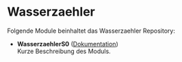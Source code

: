 # Wasserzaehler

Folgende Module beinhaltet das Wasserzaehler Repository:

- __WasserzaehlerS0__ ([Dokumentation](WasserzaehlerS0))  
	Kurze Beschreibung des Moduls.